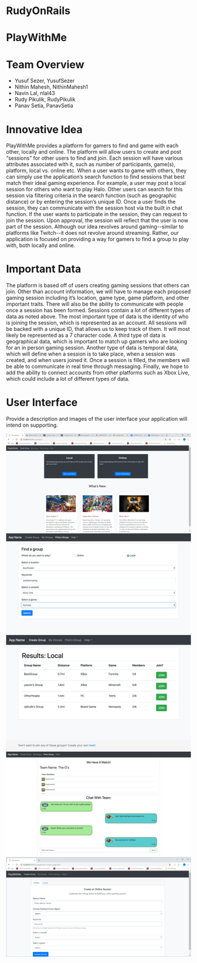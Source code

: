# RudyOnRails

# PlayWithMe

# Team Overview

* Yusuf Sezer, YusufSezer
* Nithin Mahesh, NithinMahesh1
* Navin Lal, nlal43
* Rudy Pikulik, RudyPikulik
* Panav Setia, PanavSetia

# Innovative Idea

PlayWithMe provides a platform for gamers to find and game with each other, locally and online. The platform will allow users to create and post “sessions” for other users to find and join. Each session will have various attributes associated with it, such as number of participants, game(s), platform, local vs. online etc. When a user wants to game with others, they can simply use the application’s search function to find sessions that best match their ideal gaming experience.
For example, a user may post a local session for others who want to play Halo. Other users can search for this session via filtering criteria in the search function (such as geographic distance) or by entering the session’s unique ID. Once a user finds the session, they can communicate with the session host via the built in chat function. If the user wants to participate in the session, they can request to join the session. Upon approval, the session will reflect that the user is now part of the session.
Although our idea revolves around gaming--similar to platforms like Twitch--it does not revolve around streaming. Rather, our application is focused on providing a way for gamers to find a group to play with, both locally and online.

# Important Data

The platform is based off of users creating gaming sessions that others can join. Other than account information, we will have to manage each proposed gaming session including it’s location, game type, game platform, and other important traits. There will also be the ability to communicate with people once a session has been formed. 
	Sessions contain a lot of different types of data as noted above. The most important type of data is the identity of who is joining the session, which is represented as an account. All sessions will be backed with a unique ID, that allows us to keep track of them. It will most likely be represented as a 7 character code. A third type of data is geographical data, which is important to match up gamers who are looking for an in person gaming session. Another type of data is temporal data, which will define when a session is to take place, when a session was created, and when users joined it. Once a session is filled, the members will be able to communicate in real time through messaging. Finally, we hope to add the ability to connect accounts from other platforms such as Xbox Live, which could include a lot of different types of data.

# User Interface

Provide a description and images of the user interface your
application will intend on supporting.

![Home Page](imgs/HomePage.PNG)
![Search](imgs/Search.png)
![Search Results](imgs/SearchResults.png)
![Session Info Chat Page](imgs/SessionInfoChatPage.png)
![Post Session Page](imgs/PostSessionPage.PNG)
